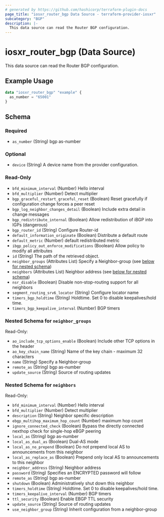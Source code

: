 ```yaml
---
# generated by https://github.com/hashicorp/terraform-plugin-docs
page_title: "iosxr_router_bgp Data Source - terraform-provider-iosxr"
subcategory: "BGP"
description: |-
  This data source can read the Router BGP configuration.
---
```


# iosxr_router_bgp (Data Source)

This data source can read the Router BGP configuration.

## Example Usage

```terraform
data "iosxr_router_bgp" "example" {
  as_number = "65001"
}
```

<!-- schema generated by tfplugindocs -->
## Schema

### Required

- `as_number` (String) bgp as-number

### Optional

- `device` (String) A device name from the provider configuration.

### Read-Only

- `bfd_minimum_interval` (Number) Hello interval
- `bfd_multiplier` (Number) Detect multiplier
- `bgp_graceful_restart_graceful_reset` (Boolean) Reset gracefully if configuration change forces a peer reset
- `bgp_log_neighbor_changes_detail` (Boolean) Include extra detail in change messages
- `bgp_redistribute_internal` (Boolean) Allow redistribution of iBGP into IGPs (dangerous)
- `bgp_router_id` (String) Configure Router-id
- `default_information_originate` (Boolean) Distribute a default route
- `default_metric` (Number) default redistributed metric
- `ibgp_policy_out_enforce_modifications` (Boolean) Allow policy to modify all attributes
- `id` (String) The path of the retrieved object.
- `neighbor_groups` (Attributes List) Specify a Neighbor-group (see [below for nested schema](#nestedatt--neighbor_groups))
- `neighbors` (Attributes List) Neighbor address (see [below for nested schema](#nestedatt--neighbors))
- `nsr_disable` (Boolean) Disable non-stop-routing support for all neighbors
- `segment_routing_srv6_locator` (String) Configure locator name
- `timers_bgp_holdtime` (String) Holdtime. Set 0 to disable keepalives/hold time.
- `timers_bgp_keepalive_interval` (Number) BGP timers

<a id="nestedatt--neighbor_groups"></a>
### Nested Schema for `neighbor_groups`

Read-Only:

- `ao_include_tcp_options_enable` (Boolean) Include other TCP options in the header
- `ao_key_chain_name` (String) Name of the key chain - maximum 32 characters
- `name` (String) Specify a Neighbor-group
- `remote_as` (String) bgp as-number
- `update_source` (String) Source of routing updates


<a id="nestedatt--neighbors"></a>
### Nested Schema for `neighbors`

Read-Only:

- `bfd_minimum_interval` (Number) Hello interval
- `bfd_multiplier` (Number) Detect multiplier
- `description` (String) Neighbor specific description
- `ebgp_multihop_maximum_hop_count` (Number) maximum hop count
- `ignore_connected_check` (Boolean) Bypass the directly connected nexthop check for single-hop eBGP peering
- `local_as` (String) bgp as-number
- `local_as_dual_as` (Boolean) Dual-AS mode
- `local_as_no_prepend` (Boolean) Do not prepend local AS to announcements from this neighbor
- `local_as_replace_as` (Boolean) Prepend only local AS to announcements to this neighbor
- `neighbor_address` (String) Neighbor address
- `password` (String) Specifies an ENCRYPTED password will follow
- `remote_as` (String) bgp as-number
- `shutdown` (Boolean) Administratively shut down this neighbor
- `timers_holdtime` (String) Holdtime. Set 0 to disable keepalives/hold time.
- `timers_keepalive_interval` (Number) BGP timers
- `ttl_security` (Boolean) Enable EBGP TTL security
- `update_source` (String) Source of routing updates
- `use_neighbor_group` (String) Inherit configuration from a neighbor-group
